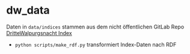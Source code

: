 # dw_data

Daten in `data/indices` stammen aus dem nicht öffentlichen GitLab Repo [DritteWalpurgsnacht Index](https://gitlab.oeaw.ac.at/acdh-ch/ace/semanticKraus/DritteWalpurgisnacht_Index)

* `python scripts/make_rdf.py` transformiert Index-Daten nach RDF